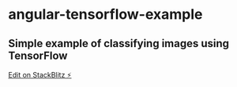 # angular-tensorflow-example
## Simple example of classifying images using TensorFlow

[Edit on StackBlitz ⚡️](https://stackblitz.com/edit/angular-tensorflow-ep)
